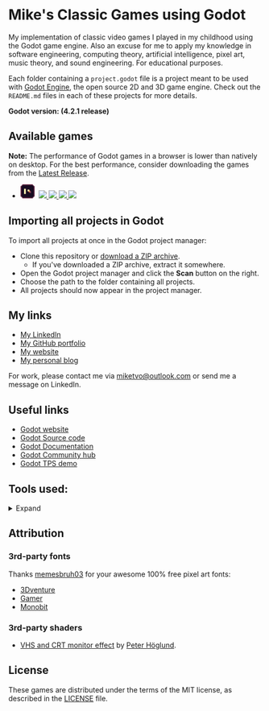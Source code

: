 # Mike's Classic Games using Godot

My implementation of classic video games I played in my childhood using the Godot game engine. Also an excuse for me to apply my knowledge in software engineering, computing theory, artificial intelligence, pixel art, music theory, and sound engineering. For educational purposes.

Each folder containing a `project.godot` file is a project meant to be used with [Godot Engine](https://godotengine.org), the open source 2D and 3D game engine. Check out the `README.md` files in each of these projects for more details.

**Godot version: (4.2.1 release)**

## Available games

**Note:** The performance of Godot games in a browser is lower than natively on desktop. For the best performance, consider downloading the games from the [Latest Release](https://github.com/miketvo/classic-games-godot/releases/latest/).

<ul>
  <li>
    <img height="28" src="./p0ng/icon.svg">&nbsp;
    <a href="https://github.com/miketvo/classic-games-godot/releases/latest/download/p0ng-desktop-windows-x86_64.zip">
      <img src="https://img.shields.io/badge/p0ng-Download-CE6B40?style=for-the-badge">
    </a>
    <a href="https://ambientlamp.itch.io/p0ng">
      <img src="https://img.shields.io/badge/Play%20Online-6f324e?style=for-the-badge&logo=Itch.io&logoColor=ffffff">
    </a>
    <a href="./p0ng/README.md">
      <img src="https://img.shields.io/badge/README-555555?style=for-the-badge&logo=markdown">
    </a>
    <a href="./p0ng">
      <img src="https://img.shields.io/badge/Source%20Code-555555?style=for-the-badge&logo=github">
    </a>
    </li>
</ul>

## Importing all projects in Godot

To import all projects at once in the Godot project manager:

- Clone this repository or [download a ZIP archive](https://github.com/miketvo/classic-games-godot/archive/main.zip).
  - If you've downloaded a ZIP archive, extract it somewhere.
- Open the Godot project manager and click the **Scan** button on the right.
- Choose the path to the folder containing all projects.
- All projects should now appear in the project manager.

## My links

- [My LinkedIn](https://www.linkedin.com/in/miketvo/)
- [My GitHub portfolio](https://github.com/miketvo)
- [My website](https://miketvo.com)
- [My personal blog](http://miketvo.github.io)

For work, please contact me via [miketvo@outlook.com](mailto:miketvo@outlook.com) or send me a message on LinkedIn.

## Useful links

- [Godot website](https://godotengine.org)
- [Godot Source code](https://github.com/godotengine/godot)
- [Godot Documentation](http://docs.godotengine.org)
- [Godot Community hub](https://godotengine.org/community)
- [Godot TPS demo](https://github.com/godotengine/tps-demo)

## Tools used:

<details>
<summary>Expand</summary>

### Programming

- Godot Engine
- Visual Studio Code
- NeoVim

### Art

- Aseprite
- Clip Studio Paint
- Adobe Creative Suite

### Audio

- StudioOne
- FamiStudio
- Audacity
- Novation LaunchKeyMini
- Zoom H1n
- Zoom G1Xon
- Behringer U-Phoria UM2

### Others

- Notion (Project Management)
- draw.io (Diagrams)
- Microsoft Office Suite (General Documentation)

</details>

## Attribution

### 3rd-party fonts

Thanks [memesbruh03](https://www.dafont.com/profile.php?user=926808) for your awesome 100% free pixel art fonts:

- [3Dventure](https://www.dafont.com/3dventure.font)
- [Gamer](https://www.dafont.com/gamer-2.font)
- [Monobit](https://www.dafont.com/monobit.font)

### 3rd-party shaders

- [VHS and CRT monitor effect](https://godotshaders.com/shader/vhs-and-crt-monitor-effect/) by [Peter Höglund](https://godotshaders.com/author/pend00/).

## License

These games are distributed under the terms of the MIT license, as described in the [LICENSE](LICENSE) file.
